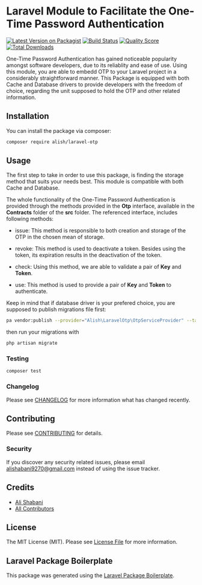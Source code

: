 # Laravel Module to Facilitate the One-Time Password Authentication

[![Latest Version on Packagist](https://img.shields.io/packagist/v/alish/laravel-otp.svg?style=flat-square)](https://packagist.org/packages/alish/laravel-otp)
[![Build Status](https://api.travis-ci.org/bdp-raymon/laravel-otp.svg?branch=main)](https://travis-ci.org/bdp-raymon/laravel-otp)
[![Quality Score](https://img.shields.io/scrutinizer/g/bdp-raymon/laravel-otp.svg?style=flat-square)](https://scrutinizer-ci.com/g/bdp-raymon/laravel-otp)
[![Total Downloads](https://img.shields.io/packagist/dt/alish/laravel-otp.svg?style=flat-square)](https://packagist.org/packages/alish/laravel-otp)

One-Time Password Authentication has gained noticeable popularity amongst software developers, due to its reliablity and ease of use. Using this module, you are able to embedd OTP to your Laravel project in a considerably straightforward manner. This Package is equipped with both Cache and Database drivers to provide developers with the freedom of choice, regarding the unit supposed to hold the OTP and other related information. 

## Installation

You can install the package via composer:

```bash
composer require alish/laravel-otp
```

## Usage

The first step to take in order to use this package, is finding the storage method that suits your needs best. This module is compatible with both Cache and Database.

The whole functionality of the One-Time Password Authentication is provided through the methods provided in the __Otp__ interface, available in the __Contracts__ folder of the __src__ folder. The referenced interface, includes following methods:

* issue: This method is responsible to both creation and storage of the OTP in the chosen mean of storage.

* revoke: This method is used to deactivate a token. Besides using the token, its expiration results in the deactivation of the token.

* check: Using this method, we are able to validate a pair of __Key__ and __Token__.

* use: This method is used to provide a pair of __Key__ and __Token__ to authenticate.

Keep in mind that if database driver is your prefered choice, you are supposed to publish migrations file first:

```bash
pa vendor:publish --provider="Alish\LaravelOtp\OtpServiceProvider" --tag=migrations
```

then run your migrations with

```bash
php artisan migrate
```

### Testing

``` bash
composer test
```

### Changelog

Please see [CHANGELOG](CHANGELOG.md) for more information what has changed recently.

## Contributing

Please see [CONTRIBUTING](CONTRIBUTING.md) for details.

### Security

If you discover any security related issues, please email alishabani9270@gmail.com instead of using the issue tracker.

## Credits

- [Ali Shabani](https://github.com/alish)
- [All Contributors](../../contributors)

## License

The MIT License (MIT). Please see [License File](LICENSE.md) for more information.

## Laravel Package Boilerplate

This package was generated using the [Laravel Package Boilerplate](https://laravelpackageboilerplate.com).
